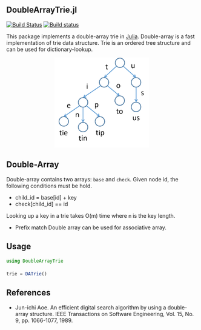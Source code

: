 ## DoubleArrayTrie.jl

[![Build Status](https://travis-ci.org/hshindo/DoubleArrayTrie.jl.svg?branch=master)](https://travis-ci.org/hshindo/DoubleArrayTrie.jl)
[![Build status](https://ci.appveyor.com/api/projects/status/github/hshindo/DoubleArrayTrie.jl?branch=master)](https://ci.appveyor.com/project/hshindo/DoubleArrayTrie-jl/branch/master)

This package implements a double-array trie in [Julia](http://julialang.org/).
Double-array is a fast implementation of trie data structure.
Trie is an ordered tree structure and can be used for dictionary-lookup.

<p align="center"><img src="https://github.com/hshindo/DoubleArray.jl/blob/master/trie.png" width="250"></p>

## Double-Array
Double-array contains two arrays: `base` and `check`.
Given node id, the following conditions must be hold.
* child_id = base[id] + key
* check[child_id] == id

Looking up a key in a trie takes O(m) time where `m` is the key length.

* Prefix match
Double array can be used for associative array.

## Usage
```julia
using DoubleArrayTrie

trie = DATrie()

```

## References
* Jun-ichi Aoe. An efficient digital search algorithm by using a double-array structure. IEEE Transactions on Software Engineering, Vol. 15, No. 9, pp. 1066-1077, 1989.
